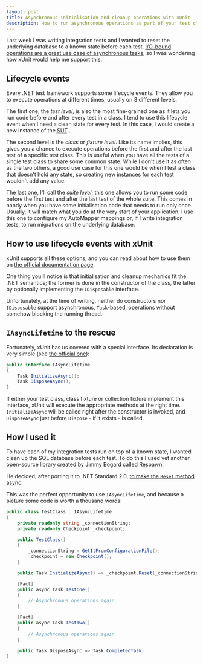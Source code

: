 ```yaml
---
layout: post
title: Asynchronous initialisation and cleanup operations with xUnit
description: How to run asynchronous operations as part of your test classes lifetime
---
```


Last week I was writing integration tests and I wanted to reset the underlying database to a known state before each test.
[I/O-bound operations are a great use case of asynchronous tasks](https://docs.microsoft.com/en-us/dotnet/standard/async-in-depth#deeper-dive-into-tasks-for-an-io-bound-operation), so I was wondering how xUnit would help me support this.

## Lifecycle events

Every .NET test framework supports some lifecycle events.
They allow you to execute operations at different times, usually on 3 different levels.

The first one, the _test level_, is also the most fine-grained one as it lets you run code before and after every test in a class.
I tend to use this lifecycle event when I need a clean state for every test.
In this case, I would create a new instance of the <abbr title="System Under Test">SUT</abbr>..

The second level is the _class_ or _fixture level_.
Like its name implies, this gives you a chance to execute operations before the first and after the last test of a specific test class.
This is useful when you have all the tests of a single test class to share some common state.
While I don't use it as often as the two others, a good use case for this one would be when I test a class that doesn't hold any state, so creating new instances for each test wouldn't add any value.

The last one, I'll call the _suite level_; this one allows you to run some code before the first test and after the last test of the whole suite.
This comes in handy when you have some initialisation code that needs to run only once.
Usually, it will match what you do at the very start of your application.
I use this one to configure my AutoMapper mappings or, if I write integration tests, to run migrations on the underlying database.

## How to use lifecycle events with xUnit

xUnit supports all these options, and you can read about how to use them on [the official documentation page](https://xunit.github.io/docs/shared-context.html).

One thing you'll notice is that initialisation and cleanup mechanics fit the .NET semantics; the former is done in the constructor of the class, the latter by optionally implementing the `IDisposable` interface.

Unfortunately, at the time of writing, neither do constructors nor `IDisposable` support asynchronous, `Task`-based, operations without somehow blocking the running thread.

## `IAsyncLifetime` to the rescue

Fortunately, xUnit has us covered with a special interface.
Its declaration is very simple (see [the official one](https://github.com/xunit/xunit/blob/master/src/xunit.core/IAsyncLifetime.cs)):

```csharp
public interface IAsyncLifetime
{
    Task InitializeAsync();
    Task DisposeAsync();
}
```

If either your test class, class fixture or collection fixture implement this interface, xUnit will execute the appropriate methods at the right time.
`InitializeAsync` will be called right after the constructor is invoked, and `DisposeAsync` just before `Dispose` - if it exists - is called.

## How I used it

To have each of my integration tests run on top of a known state, I wanted clean up the SQL database before each test.
To do this I used yet another open-source library created by Jimmy Bogard called [Respawn](https://github.com/jbogard/Respawn).

He decided, after porting it to .NET Standard 2.0, [to make the `Reset` method async](https://github.com/jbogard/Respawn/commit/2f08dbd309b5850acf87f263034d48d96e131752#diff-53a3924bbd9de5e0d29b2154c5f23eda).

This was the perfect opportunity to use `IAsyncLifetime`, and because <span style="text-decoration: line-through">a picture</span> some code is worth a thousand words:

```csharp
public class TestClass : IAsyncLifetime
{
    private readonly string _connectionString;
    private readonly Checkpoint _checkpoint;

    public TestClass()
    {
        _connectionString = GetItFromConfigurationFile();
        _checkpoint = new Checkpoint();
    }

    public Task InitializeAsync() => _checkpoint.Reset(_connectionString);

    [Fact]
    public async Task TestOne()
    {
        // Asynchronous operations again
    }

    [Fact]
    public async Task TestTwo()
    {
        // Asynchronous operations again
    }

    public Task DisposeAsync => Task.CompletedTask;
}
```